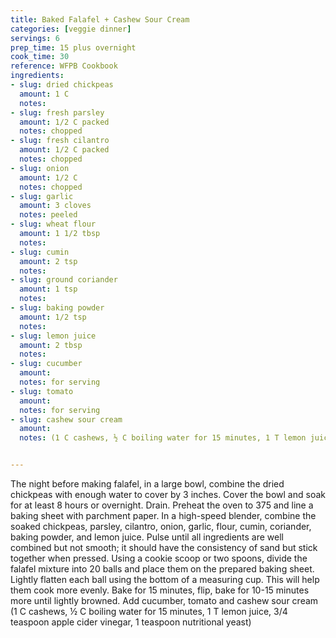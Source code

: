 ```yaml
---
title: Baked Falafel + Cashew Sour Cream
categories: [veggie dinner]
servings: 6
prep_time: 15 plus overnight
cook_time: 30
reference: WFPB Cookbook
ingredients:
- slug: dried chickpeas
  amount: 1 C
  notes:
- slug: fresh parsley
  amount: 1/2 C packed
  notes: chopped
- slug: fresh cilantro
  amount: 1/2 C packed
  notes: chopped
- slug: onion
  amount: 1/2 C
  notes: chopped
- slug: garlic
  amount: 3 cloves
  notes: peeled
- slug: wheat flour
  amount: 1 1/2 tbsp
  notes:
- slug: cumin
  amount: 2 tsp
  notes:
- slug: ground coriander
  amount: 1 tsp
  notes:
- slug: baking powder
  amount: 1/2 tsp
  notes:
- slug: lemon juice
  amount: 2 tbsp
  notes:
- slug: cucumber
  amount:
  notes: for serving
- slug: tomato
  amount:
  notes: for serving
- slug: cashew sour cream
  amount:
  notes: (1 C cashews, ½ C boiling water for 15 minutes, 1 T lemon juice, 3/4 teaspoon apple cider vinegar, 1 teaspoon nutritional yeast)


---
```


The night before making falafel, in a large bowl, combine the dried chickpeas with enough water to cover by 3 inches. Cover the bowl and soak for at least 8 hours or overnight. Drain.
Preheat the oven to 375 and line a baking sheet with parchment paper.
In a high-speed blender, combine the soaked chickpeas, parsley, cilantro, onion, garlic, flour, cumin, coriander, baking powder, and lemon juice. Pulse until all ingredients are well combined but not smooth; it should have the consistency of sand but stick together when pressed.
Using a cookie scoop or two spoons, divide the falafel mixture into 20 balls and place them on the prepared baking sheet. Lightly flatten each ball using the bottom of a measuring cup. This will help them cook more evenly.
Bake for 15 minutes, flip, bake for 10-15 minutes more until lightly browned.
Add cucumber, tomato and cashew sour cream (1 C cashews, ½ C boiling water for 15 minutes, 1 T lemon juice, 3/4 teaspoon apple cider vinegar, 1 teaspoon nutritional yeast)
